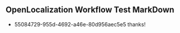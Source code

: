 ## OpenLocalization Workflow Test MarkDown
* 55084729-955d-4692-a46e-80d956aec5e5 
thanks!<!--HONumber=Mar16_HO4-->
